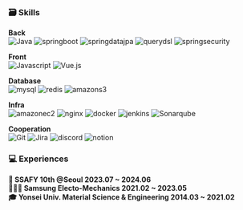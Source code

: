 ### 🗃️ Skills
**Back**<br>
![Java][Java] ![springboot][springboot] ![springdatajpa][springdatajpa] ![querydsl][querydsl] ![springsecurity][springsecurity] 

**Front** <br>
![Javascript][Javascript] ![Vue.js][Vue.js] 

**Database**<br>
![mysql][mysql] ![redis][redis] ![amazons3][amazons3]

**Infra**<br>
![amazonec2][amazonec2] ![nginx][nginx]  ![docker][docker] ![jenkins][jenkins] ![Sonarqube][sonarqube]

**Cooperation**<br>
![Git][Git] ![Jira][Jira] ![discord][discord] ![notion][notion]

</div>

### 💻 Experiences
**📘 SSAFY 10th @Seoul 2023.07 ~ 2024.06**<br>
**👨🏻‍🔬 Samsung Electo-Mechanics 2021.02 ~ 2023.05**<br>
**🎓 Yonsei Univ. Material Science & Engineering 2014.03 ~ 2021.02**



[Java]: https://img.shields.io/badge/Java--FC6D26?style=for-the-badge&logo=java&logoColor=white
[JavaScript]: https://img.shields.io/badge/JavaScript--F7DF1E?style=for-the-badge&logo=JavaScript&logoColor=F7DF1E
[git]: https://img.shields.io/badge/git--F05032?style=for-the-badge&logo=git&logoColor=F05032
[Jira]: https://img.shields.io/badge/Jira--0052CC?style=for-the-badge&logo=jirasoftware&logoColor=0052CC
[mattermost]: https://img.shields.io/badge/mattermost--0058CC?style=for-the-badge&logo=mattermost&logoColor=0058CC
[discord]: https://img.shields.io/badge/discord--5865F2?style=for-the-badge&logo=discord&logoColor=5865F2
[notion]: https://img.shields.io/badge/notion--000000?style=for-the-badge&logo=notion&logoColor=000000
[springboot]: https://img.shields.io/badge/springboot--6DB33F?style=for-the-badge&logo=springboot&logoColor=6DB33F
[Vue.js]: https://img.shields.io/badge/Vue.js--35495E?style=for-the-badge&logo=vuedotjs&logoColor=4FC08D
[Sonarqube]: https://img.shields.io/badge/sonarqube--4E9BCD?style=for-the-badge&logo=sonarqube&logoColor=4E9BCD
[amazonec2]: https://img.shields.io/badge/amazon_ec2--FF9900?style=for-the-badge&logo=amazonec2&logoColor=FF9900
[nginx]: https://img.shields.io/badge/nginx--009639?style=for-the-badge&logo=nginx&logoColor=4FC08D
[redis]: https://img.shields.io/badge/redis--DC382D?style=for-the-badge&logo=redis&logoColor=DC382D
[mysql]: https://img.shields.io/badge/mysql--4479A1?style=for-the-badge&logo=mysql&logoColor=4479A1
[docker]: https://img.shields.io/badge/docker--2496ED?style=for-the-badge&logo=docker&logoColor=2496ED
[jenkins]: https://img.shields.io/badge/jenkins--D24939?style=for-the-badge&logo=jenkins&logoColor=D24939
[amazons3]: https://img.shields.io/badge/amazons3--569A31?style=for-the-badge&logo=amazons3&logoColor=569A31
[springdatajpa]: https://img.shields.io/badge/SPRINGDATAJPA--6DB33F?style=for-the-badge&logoColor=white
[querydsl]: https://img.shields.io/badge/querydsl--669DF6?style=for-the-badge&logoColor=white
[springsecurity]: https://img.shields.io/badge/SPRINGSECURITY--6DB33F?style=for-the-badge&logo=springsecurity&logoColor=6DB33F
